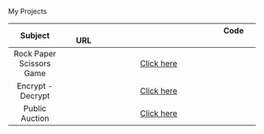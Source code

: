 My Projects

|           Subject         | &nbsp;&nbsp;&nbsp;&nbsp;&nbsp;&nbsp;&nbsp;&nbsp;&nbsp;&nbsp;&nbsp;&nbsp;&nbsp;&nbsp;&nbsp;&nbsp;&nbsp;&nbsp;&nbsp;&nbsp;&nbsp;&nbsp;&nbsp;&nbsp;&nbsp;&nbsp;&nbsp;&nbsp;&nbsp;&nbsp;&nbsp;&nbsp;&nbsp;&nbsp;&nbsp;&nbsp;&nbsp;&nbsp;&nbsp;&nbsp;&nbsp;&nbsp;&nbsp;&nbsp;&nbsp;&nbsp;&nbsp;&nbsp;&nbsp;&nbsp;&nbsp;&nbsp;&nbsp;&nbsp;&nbsp;&nbsp;&nbsp;&nbsp;&nbsp;&nbsp;&nbsp;&nbsp;&nbsp;&nbsp;&nbsp;&nbsp;&nbsp;&nbsp;&nbsp;&nbsp; Code URL &nbsp;&nbsp;&nbsp;&nbsp;&nbsp;&nbsp;&nbsp;&nbsp;&nbsp;&nbsp;&nbsp;&nbsp;&nbsp;&nbsp;&nbsp;&nbsp;&nbsp;&nbsp;&nbsp;&nbsp;&nbsp;&nbsp;&nbsp;&nbsp;&nbsp;&nbsp;&nbsp;&nbsp;&nbsp;&nbsp;&nbsp;&nbsp;&nbsp;&nbsp;&nbsp;&nbsp;&nbsp;&nbsp;&nbsp;&nbsp;&nbsp;&nbsp;&nbsp;&nbsp;&nbsp;&nbsp;&nbsp;&nbsp;&nbsp;&nbsp;&nbsp;&nbsp;&nbsp;&nbsp;&nbsp;&nbsp;&nbsp;&nbsp;&nbsp;&nbsp;&nbsp;&nbsp;&nbsp;&nbsp;&nbsp;&nbsp;&nbsp;&nbsp;&nbsp;&nbsp;
| :----------------------:  |  :-------------------------------------------------------------------------------------------: |
| Rock Paper Scissors Game  |  [Click here](https://github.com/ahmettakcan/python_practice/blob/main/rock_paper_scissors.py) |
| Encrypt - Decrypt         |  [Click here](https://github.com/ahmettakcan/python_practice/blob/main/encrypt_decrypt.py)     |
| Public Auction            |  [Click here](https://github.com/ahmettakcan/python_practice/blob/main/public_auction.py)      |
